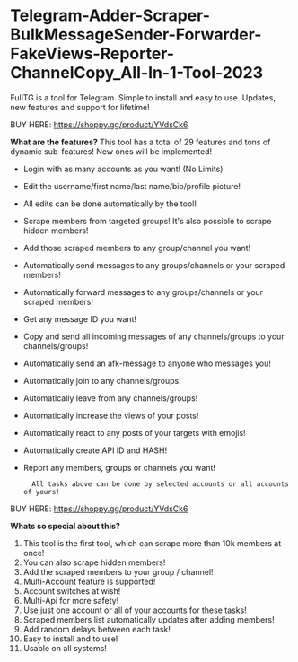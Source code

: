 # Telegram-Adder-Scraper-BulkMessageSender-Forwarder-FakeViews-Reporter-ChannelCopy_All-In-1-Tool-2023
FullTG is a tool for Telegram. Simple to install and easy to use. Updates, new features and support for lifetime!

BUY HERE: https://shoppy.gg/product/YVdsCk6

**What are the features?**
This tool has a total of 29 features and tons of dynamic sub-features! New ones will be implemented!
* Login with as many accounts as you want! (No Limits)
* Edit the username/first name/last name/bio/profile picture!
* All edits can be done automatically by the tool!
* Scrape members from targeted groups! It's also possible to scrape hidden members!
* Add those scraped members to any group/channel you want!
* Automatically send messages to any groups/channels or your scraped members!
* Automatically forward messages to any groups/channels or your scraped members!
* Get any message ID you want!
* Copy and send all incoming messages of any channels/groups to your channels/groups!
* Automatically send an afk-message to anyone who messages you!
* Automatically join to any channels/groups!
* Automatically leave from any channels/groups!
* Automatically increase the views of your posts!
* Automatically react to any posts of your targets with emojis!
* Automatically create API ID and HASH!
* Report any members, groups or channels you want!
		
		All tasks above can be done by selected accounts or all accounts of yours!

BUY HERE: https://shoppy.gg/product/YVdsCk6

**Whats so special about this?**

   1. This tool is the first tool, which can scrape more than 10k members at once!
   2. You can also scrape hidden members!
   3. Add the scraped members to your group / channel!
   4. Multi-Account feature is supported!
   5. Account switches at wish!
   6. Multi-Api for more safety!
   7. Use just one account or all of your accounts for these tasks!
   8. Scraped members list automatically updates after adding members!
   9. Add random delays between each task!
   10. Easy to install and to use!
   11. Usable on all systems!
